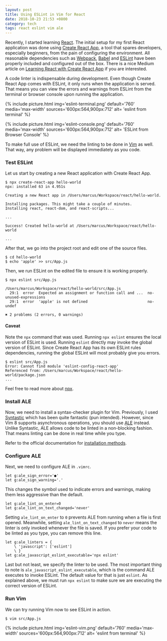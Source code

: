 ```yaml
---
layout: post
title: Using ESLint in Vim for React
date: 2018-10-23 21:53 +0800
category: tech
tags: react eslint vim ale
---
```


Recently, I started learning [React](https://reactjs.org/). The initial setup for my first React application was done using [Create React App](https://github.com/facebook/create-react-app), a tool that spares developers, especially beginners, from the pain of configuring the environment. All reasonable dependencies such as [Webpack](https://webpack.js.org/), [Babel](https://babeljs.io/) and [ESLint](https://eslint.org/) have been properly included and configured out of the box. There is a nice Medium article on [Learning React with Create React App](https://medium.com/in-the-weeds/learning-react-with-create-react-app-part-1-a12e1833fdc) if you are interested.

A code linter is indispensable during development. Even though Create React App comes with ESLint, it only runs when the application is served. That means you can view the errors and warnings from ESLint from the terminal or browser console upon running the application.

{% include picture.html
    img='eslint-terminal.png'
    default='760'
    media='max-width'
    sources='600px:564,900px:712'
    alt= 'eslint from terminal' %}

{% include picture.html
    img='eslint-console.png'
    default='760'
    media='max-width'
    sources='600px:564,900px:712'
    alt= 'ESLint from Browser Console' %}

To make full use of ESLint, we need the linting to be done in [Vim](https://www.vim.org/) as well. That way, any problem will be displayed immediately as you code.

### Test ESLint

Let us start by creating a new React application with Create React App.

```
$ npx create-react-app hello-world
npx: installed 63 in 4.951s

Creating a new React app in /Users/marcus/Workspace/react/hello-world.

Installing packages. This might take a couple of minutes.
Installing react, react-dom, and react-scripts...

...

Success! Created hello-world at /Users/marcus/Workspace/react/hello-world

...
```

After that, we go into the project root and edit one of the source files.

```
$ cd hello-world
$ echo 'apple' >> src/App.js
```

Then, we run ESLint on the edited file to ensure it is working properly.

```
$ npx eslint src/App.js

/Users/marcus/Workspace/react/hello-world/src/App.js
  29:1  error  Expected an assignment or function call and ...  no-unused-expressions
  29:1  error  'apple' is not defined                           no-undef

✖ 2 problems (2 errors, 0 warnings)
```

#### Caveat

Note the `npx` command that was used. Running `npx eslint` ensures the local version of ESLint is used. Running `eslint` directly may invoke the global version of ESLint. Since Create React App has its own ESLint rules dependencies, running the global ESLint will most probably give you errors.

```
$ eslint src/App.js
Error: Cannot find module 'eslint-config-react-app'
Referenced from: /Users/marcus/Workspace/react/hello-world/package.json
...
```

Feel free to read more about [npx](https://medium.com/@maybekatz/introducing-npx-an-npm-package-runner-55f7d4bd282b).

### Install ALE

Now, we need to install a syntax-checker plugin for Vim. Previously, I used [Syntastic](https://github.com/vim-syntastic/syntastic) which has been quite fantastic (pun intended). However, since Vim 8 supports asynchronous operations, you should use [ALE](https://github.com/w0rp/ale) instead. Unlike Syntastic, ALE allows code to be linted in a non-blocking fashion. That means linting can be done in real time while you type.

Refer to the official documentation for [installation methods](https://github.com/w0rp/ale#installation).

### Configure ALE

Next, we need to configure ALE in `.vimrc`.

```vim
let g:ale_sign_error='●'
let g:ale_sign_warning='.'
```

This changes the symbol used to indicate errors and warnings, making them less aggressive than the default.

```vim
let g:ale_lint_on_enter=0
let g:ale_lint_on_text_changed='never'
```

Setting `ale_lint_on_enter` to `0` prevents ALE from running when a file is first opened. Meanwhile, setting `ale_lint_on_text_changed` to `never` means the linter is only invoked whenever the file is saved. If you prefer your code to be linted as you type, you can remove this line.

```vim
let g:ale_linters = {
    \ 'javascript': ['eslint']
    \ }
let g:ale_javascript_eslint_executable='npx eslint'
```

Last but not least, we specify the linter to be used. The most important thing to note is `ale_javascript_eslint_executable`, which is the command ALE executes to invoke ESLint. The default value for that is just `eslint`. As explained above, we must run `npx eslint` to make sure we are executing the correct version of ESLint.

### Run Vim

We can try running Vim now to see ESLint in action.

```
$ vim src/App.js
```

{% include picture.html
    img='eslint-vim.png'
    default='760'
    media='max-width'
    sources='600px:564,900px:712'
    alt= 'eslint from terminal' %}
